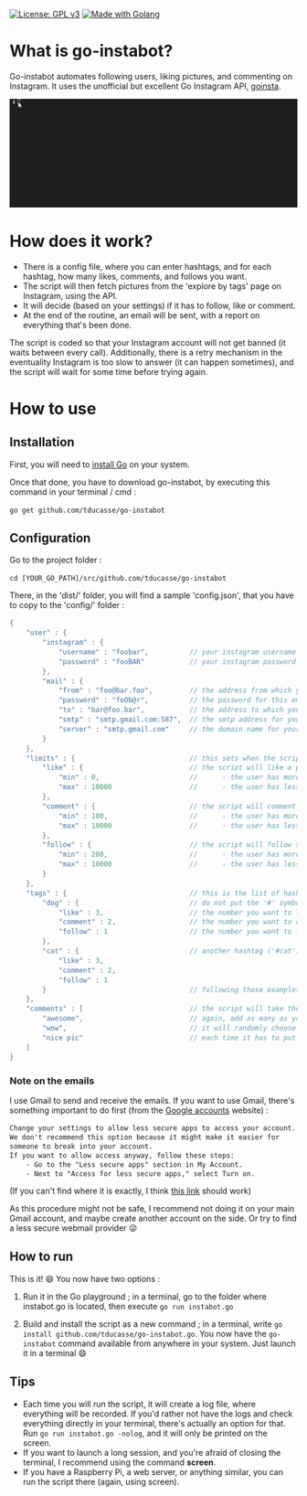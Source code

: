[![License: GPL v3](https://img.shields.io/badge/License-GPL%20v3-blue.svg)](https://www.gnu.org/licenses/gpl-3.0) [![Made with Golang](https://img.shields.io/badge/Made%20with-Golang-brightgreen.svg)](https://golang.org/)
# What is go-instabot?

Go-instabot automates following users, liking pictures, and commenting on Instagram. It uses the unofficial but excellent Go Instagram API, [goinsta](https://github.com/ahmdrz/goinsta).

![Instabot demo gif](/docs/instabot.gif)

# How does it work?

- There is a config file, where you can enter hashtags, and for each hashtag, how many likes, comments, and follows you want.
- The script will then fetch pictures from the 'explore by tags' page on Instagram, using the API.
- It will decide (based on your settings) if it has to follow, like or comment.
- At the end of the routine, an email will be sent, with a report on everything that's been done.

The script is coded so that your Instagram account will not get banned (it waits between every call). Additionally, there is a retry mechanism in the eventuality Instagram is too slow to answer (it can happen sometimes), and the script will wait for some time before trying again.

# How to use
## Installation

First, you will need to [install Go](https://golang.org/doc/install) on your system.

Once that done, you have to download go-instabot, by executing this command in your terminal / cmd :

`go get github.com/tducasse/go-instabot`

## Configuration

Go to the project folder :

`cd [YOUR_GO_PATH]/src/github.com/tducasse/go-instabot`

There, in the 'dist/' folder, you will find a sample 'config.json', that you have to copy to the 'config/' folder :

```go
{
    "user" : {
        "instagram" : {
            "username" : "foobar",          // your instagram username
            "password" : "fooBAR"           // your instagram password
        },
        "mail" : {
            "from" : "foo@bar.foo",         // the address from which you want to send the emails
            "password" : "foOb@r",          // the password for this email address
            "to" : "bar@foo.bar",           // the address to which you want to send the emails
            "smtp" : "smtp.gmail.com:587",  // the smtp address for your mail server
            "server" : "smtp.gmail.com"     // the domain name for your server
        }
    },
    "limits" : {                            // this sets when the script will choose to do something
        "like" : {                          // the script will like a picture only if :
            "min" : 0,                      //      - the user has more than 0 followers
            "max" : 10000                   //      - the user has less than 10000 followers  
        },
        "comment" : {                       // the script will comment only if :
            "min" : 100,                    //      - the user has more than 100 followers
            "max" : 10000                   //      - the user has less than 10000 followers  
        },
        "follow" : {                        // the script will follow someone only if :
            "min" : 200,                    //      - the user has more than 200 followers
            "max" : 10000                   //      - the user has less than 10000 followers  
        }
    },
    "tags" : {                              // this is the list of hashtags you want to explore
        "dog" : {                           // do not put the '#' symbol
            "like" : 3,                     // the number you want to like
            "comment" : 2,                  // the number you want to comment
            "follow" : 1                    // the number you want to follow
        },
        "cat" : {                           // another hashtag ('#cat')
            "like" : 3,
            "comment" : 2,
            "follow" : 1
        }                                   // following these examples, add as many as you want
    },
    "comments" : [                          // the script will take the comments from the following list
        "awesome",                          // again, add as many as you want
        "wow",                              // it will randomly choose one 
        "nice pic"                          // each time it has to put a comment
    ]
}
```

### Note on the emails

I use Gmail to send and receive the emails. If you want to use Gmail, there's something important to do first (from the [Google accounts](https://support.google.com/accounts/answer/6010255) website) :
```
Change your settings to allow less secure apps to access your account.
We don't recommend this option because it might make it easier for someone to break into your account.
If you want to allow access anyway, follow these steps:
    - Go to the "Less secure apps" section in My Account.
    - Next to "Access for less secure apps," select Turn on.
```
(If you can't find where it is exactly, I think [this link](https://myaccount.google.com/security) should work)

As this procedure might not be safe, I recommend not doing it on your main Gmail account, and maybe create another account on the side. Or try to find a less secure webmail provider :stuck_out_tongue_winking_eye:

## How to run
This is it! :smile: You now have two options : 
1. Run it in the Go playground ; in a terminal, go to the folder where instabot.go is located, then execute `go run instabot.go`

2. Build and install the script as a new command ; in a terminal, write `go install github.com/tducasse/go-instabot.go`. You now have the `go-instabot` command available from anywhere in your system. Just launch it in a terminal :smile:

## Tips
- Each time you will run the script, it will create a log file, where everything will be recorded. If you'd rather not have the logs and check everything directly in your terminal, there's actually an option for that. Run `go run instabot.go -nolog`, and it will only be printed on the screen.
- If you want to launch a long session, and you're afraid of closing the terminal, I recommend using the command __screen__.
- If you have a Raspberry Pi, a web server, or anything similar, you can run the script there (again, using screen).
